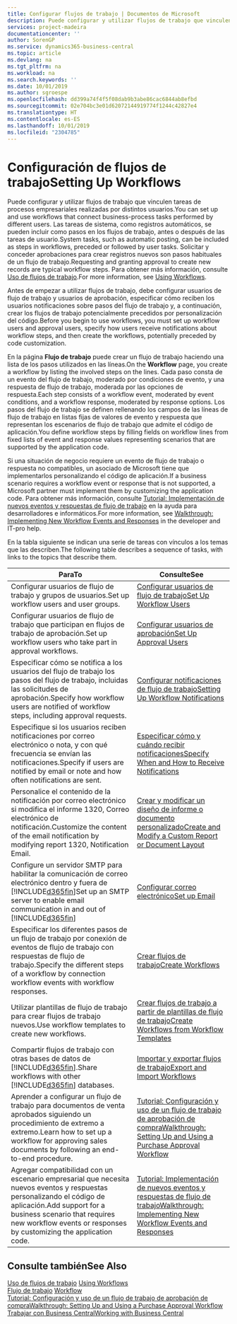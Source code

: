 ```yaml
---
title: Configurar flujos de trabajo | Documentos de Microsoft
description: Puede configurar y utilizar flujos de trabajo que vinculen tareas de procesos empresariales realizadas por distintos usuarios. Las tareas de sistema, como registros automáticos, se pueden incluir como pasos en los flujos de trabajo, antes o después de las tareas de usuario. Solicitar y conceder aprobaciones para crear registros nuevos son pasos habituales de un flujo de trabajo.
services: project-madeira
documentationcenter: ''
author: SorenGP
ms.service: dynamics365-business-central
ms.topic: article
ms.devlang: na
ms.tgt_pltfrm: na
ms.workload: na
ms.search.keywords: ''
ms.date: 10/01/2019
ms.author: sgroespe
ms.openlocfilehash: dd399a74f4f5f08dab9b3abe86cac6844ab8efbd
ms.sourcegitcommit: 02e704bc3e01d62072144919774f1244c42827e4
ms.translationtype: HT
ms.contentlocale: es-ES
ms.lasthandoff: 10/01/2019
ms.locfileid: "2304785"
---
```

# <a name="setting-up-workflows"></a><span data-ttu-id="73c92-105">Configuración de flujos de trabajo</span><span class="sxs-lookup"><span data-stu-id="73c92-105">Setting Up Workflows</span></span>
<span data-ttu-id="73c92-106">Puede configurar y utilizar flujos de trabajo que vinculen tareas de procesos empresariales realizadas por distintos usuarios.</span><span class="sxs-lookup"><span data-stu-id="73c92-106">You can set up and use workflows that connect business-process tasks performed by different users.</span></span> <span data-ttu-id="73c92-107">Las tareas de sistema, como registros automáticos, se pueden incluir como pasos en los flujos de trabajo, antes o después de las tareas de usuario.</span><span class="sxs-lookup"><span data-stu-id="73c92-107">System tasks, such as automatic posting, can be included as steps in workflows, preceded or followed by user tasks.</span></span> <span data-ttu-id="73c92-108">Solicitar y conceder aprobaciones para crear registros nuevos son pasos habituales de un flujo de trabajo.</span><span class="sxs-lookup"><span data-stu-id="73c92-108">Requesting and granting approval to create new records are typical workflow steps.</span></span> <span data-ttu-id="73c92-109">Para obtener más información, consulte [Uso de flujos de trabajo](across-use-workflows.md).</span><span class="sxs-lookup"><span data-stu-id="73c92-109">For more information, see [Using Workflows](across-use-workflows.md).</span></span>  

 <span data-ttu-id="73c92-110">Antes de empezar a utilizar flujos de trabajo, debe configurar usuarios de flujo de trabajo y usuarios de aprobación, especificar cómo reciben los usuarios notificaciones sobre pasos del flujo de trabajo y, a continuación, crear los flujos de trabajo potencialmente precedidos por personalización del código.</span><span class="sxs-lookup"><span data-stu-id="73c92-110">Before you begin to use workflows, you must set up workflow users and approval users, specify how users receive notifications about workflow steps, and then create the workflows, potentially preceded by code customization.</span></span>  

 <span data-ttu-id="73c92-111">En la página **Flujo de trabajo** puede crear un flujo de trabajo haciendo una lista de los pasos utilizados en las líneas.</span><span class="sxs-lookup"><span data-stu-id="73c92-111">On the **Workflow** page, you create a workflow by listing the involved steps on the lines.</span></span> <span data-ttu-id="73c92-112">Cada paso consta de un evento del flujo de trabajo, moderado por condiciones de evento, y una respuesta de flujo de trabajo, moderada por las opciones de respuesta.</span><span class="sxs-lookup"><span data-stu-id="73c92-112">Each step consists of a workflow event, moderated by event conditions, and a workflow response, moderated by response options.</span></span> <span data-ttu-id="73c92-113">Los pasos del flujo de trabajo se definen rellenando los campos de las líneas de flujo de trabajo en listas fijas de valores de evento y respuesta que representan los escenarios de flujo de trabajo que admite el código de aplicación.</span><span class="sxs-lookup"><span data-stu-id="73c92-113">You define workflow steps by filling fields on workflow lines from fixed lists of event and response values representing scenarios that are supported by the application code.</span></span>  

 <span data-ttu-id="73c92-114">Si una situación de negocio requiere un evento de flujo de trabajo o respuesta no compatibles, un asociado de Microsoft tiene que implementarlos personalizando el código de aplicación.</span><span class="sxs-lookup"><span data-stu-id="73c92-114">If a business scenario requires a workflow event or response that is not supported, a Microsoft partner must implement them by customizing the application code.</span></span> <span data-ttu-id="73c92-115">Para obtener más información, consulte [Tutorial: Implementación de nuevos eventos y respuestas de flujo de trabajo](/dynamics-nav/Walkthrough--Implementing-New-Workflow-Events-and-Responses) en la ayuda para desarrolladores e informáticos.</span><span class="sxs-lookup"><span data-stu-id="73c92-115">For more information, see [Walkthrough: Implementing New Workflow Events and Responses](/dynamics-nav/Walkthrough--Implementing-New-Workflow-Events-and-Responses) in the developer and IT-pro help.</span></span>

 <span data-ttu-id="73c92-116">En la tabla siguiente se indican una serie de tareas con vínculos a los temas que las describen.</span><span class="sxs-lookup"><span data-stu-id="73c92-116">The following table describes a sequence of tasks, with links to the topics that describe them.</span></span>  

|<span data-ttu-id="73c92-117">**Para**</span><span class="sxs-lookup"><span data-stu-id="73c92-117">**To**</span></span>|<span data-ttu-id="73c92-118">**Consulte**</span><span class="sxs-lookup"><span data-stu-id="73c92-118">**See**</span></span>|  
|------------|-------------|  
|<span data-ttu-id="73c92-119">Configurar usuarios de flujo de trabajo y grupos de usuarios.</span><span class="sxs-lookup"><span data-stu-id="73c92-119">Set up workflow users and user groups.</span></span>|[<span data-ttu-id="73c92-120">Configurar usuarios de flujo de trabajo</span><span class="sxs-lookup"><span data-stu-id="73c92-120">Set Up Workflow Users</span></span>](across-how-to-set-up-workflow-users.md)|  
|<span data-ttu-id="73c92-121">Configurar usuarios de flujo de trabajo que participan en flujos de trabajo de aprobación.</span><span class="sxs-lookup"><span data-stu-id="73c92-121">Set up workflow users who take part in approval workflows.</span></span>|[<span data-ttu-id="73c92-122">Configurar usuarios de aprobación</span><span class="sxs-lookup"><span data-stu-id="73c92-122">Set Up Approval Users</span></span>](across-how-to-set-up-approval-users.md)|  
|<span data-ttu-id="73c92-123">Especificar cómo se notifica a los usuarios del flujo de trabajo los pasos del flujo de trabajo, incluidas las solicitudes de aprobación.</span><span class="sxs-lookup"><span data-stu-id="73c92-123">Specify how workflow users are notified of workflow steps, including approval requests.</span></span>|[<span data-ttu-id="73c92-124">Configurar notificaciones de flujo de trabajo</span><span class="sxs-lookup"><span data-stu-id="73c92-124">Setting Up Workflow Notifications</span></span>](across-setting-up-workflow-notifications.md)|  
|<span data-ttu-id="73c92-125">Especifique si los usuarios reciben notificaciones por correo electrónico o nota, y con qué frecuencia se envían las notificaciones.</span><span class="sxs-lookup"><span data-stu-id="73c92-125">Specify if users are notified by email or note and how often notifications are sent.</span></span>|[<span data-ttu-id="73c92-126">Especificar cómo y cuándo recibir notificaciones</span><span class="sxs-lookup"><span data-stu-id="73c92-126">Specify When and How to Receive Notifications</span></span>](across-how-to-specify-when-and-how-to-receive-notifications.md)|  
|<span data-ttu-id="73c92-127">Personalice el contenido de la notificación por correo electrónico si modifica el informe 1320, Correo electrónico de notificación.</span><span class="sxs-lookup"><span data-stu-id="73c92-127">Customize the content of the email notification by modifying report 1320, Notification Email.</span></span>|[<span data-ttu-id="73c92-128">Crear y modificar un diseño de informe o documento personalizado</span><span class="sxs-lookup"><span data-stu-id="73c92-128">Create and Modify a Custom Report or Document Layout</span></span>](ui-how-create-custom-report-layout.md)|  
|<span data-ttu-id="73c92-129">Configure un servidor SMTP para habilitar la comunicación de correo electrónico dentro y fuera de [!INCLUDE[d365fin](includes/d365fin_md.md)]</span><span class="sxs-lookup"><span data-stu-id="73c92-129">Set up an SMTP server to enable email communication in and out of [!INCLUDE[d365fin](includes/d365fin_md.md)]</span></span>|[<span data-ttu-id="73c92-130">Configurar correo electrónico</span><span class="sxs-lookup"><span data-stu-id="73c92-130">Set up Email</span></span>](admin-how-setup-email.md)|
|<span data-ttu-id="73c92-131">Especificar los diferentes pasos de un flujo de trabajo por conexión de eventos de flujo de trabajo con respuestas de flujo de trabajo.</span><span class="sxs-lookup"><span data-stu-id="73c92-131">Specify the different steps of a workflow by connection workflow events with workflow responses.</span></span>|[<span data-ttu-id="73c92-132">Crear flujos de trabajo</span><span class="sxs-lookup"><span data-stu-id="73c92-132">Create Workflows</span></span>](across-how-to-create-workflows.md)|  
|<span data-ttu-id="73c92-133">Utilizar plantillas de flujo de trabajo para crear flujos de trabajo nuevos.</span><span class="sxs-lookup"><span data-stu-id="73c92-133">Use workflow templates to create new workflows.</span></span>|[<span data-ttu-id="73c92-134">Crear flujos de trabajo a partir de plantillas de flujo de trabajo</span><span class="sxs-lookup"><span data-stu-id="73c92-134">Create Workflows from Workflow Templates</span></span>](across-how-to-create-workflows-from-workflow-templates.md)|  
|<span data-ttu-id="73c92-135">Compartir flujos de trabajo con otras bases de datos de [!INCLUDE[d365fin](includes/d365fin_md.md)].</span><span class="sxs-lookup"><span data-stu-id="73c92-135">Share workflows with other [!INCLUDE[d365fin](includes/d365fin_md.md)] databases.</span></span>|[<span data-ttu-id="73c92-136">Importar y exportar flujos de trabajo</span><span class="sxs-lookup"><span data-stu-id="73c92-136">Export and Import Workflows</span></span>](across-how-to-export-and-import-workflows.md)|  
|<span data-ttu-id="73c92-137">Aprender a configurar un flujo de trabajo para documentos de venta aprobados siguiendo un procedimiento de extremo a extremo.</span><span class="sxs-lookup"><span data-stu-id="73c92-137">Learn how to set up a workflow for approving sales documents by following an end-to-end procedure.</span></span>|[<span data-ttu-id="73c92-138">Tutorial: Configuración y uso de un flujo de trabajo de aprobación de compra</span><span class="sxs-lookup"><span data-stu-id="73c92-138">Walkthrough: Setting Up and Using a Purchase Approval Workflow</span></span>](walkthrough-setting-up-and-using-a-purchase-approval-workflow.md)|  
|<span data-ttu-id="73c92-139">Agregar compatibilidad con un escenario empresarial que necesita nuevos eventos y respuestas personalizando el código de aplicación.</span><span class="sxs-lookup"><span data-stu-id="73c92-139">Add support for a business scenario that requires new workflow events or responses by customizing the application code.</span></span>|[<span data-ttu-id="73c92-140">Tutorial: Implementación de nuevos eventos y respuestas de flujo de trabajo</span><span class="sxs-lookup"><span data-stu-id="73c92-140">Walkthrough: Implementing New Workflow Events and Responses</span></span>](/dynamics-nav/Walkthrough--Implementing-New-Workflow-Events-and-Responses)|  

## <a name="see-also"></a><span data-ttu-id="73c92-141">Consulte también</span><span class="sxs-lookup"><span data-stu-id="73c92-141">See Also</span></span>  
 <span data-ttu-id="73c92-142">[Uso de flujos de trabajo](across-use-workflows.md) </span><span class="sxs-lookup"><span data-stu-id="73c92-142">[Using Workflows](across-use-workflows.md) </span></span>  
 <span data-ttu-id="73c92-143">[Flujo de trabajo](across-workflow.md) </span><span class="sxs-lookup"><span data-stu-id="73c92-143">[Workflow](across-workflow.md) </span></span>  
 [<span data-ttu-id="73c92-144">Tutorial: Configuración y uso de un flujo de trabajo de aprobación de compra</span><span class="sxs-lookup"><span data-stu-id="73c92-144">Walkthrough: Setting Up and Using a Purchase Approval Workflow</span></span>](walkthrough-setting-up-and-using-a-purchase-approval-workflow.md)  
 [<span data-ttu-id="73c92-145">Trabajar con Business Central</span><span class="sxs-lookup"><span data-stu-id="73c92-145">Working with Business Central</span></span>](ui-work-product.md)
